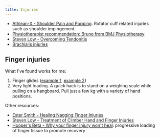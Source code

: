 ```yaml
---
title: Injuries
---
```


- [Athlean-X - Shoulder Pain and Popping](https://youtu.be/zsmeXwHu6W0). Rotator cuff related injuries such as shoulder impingement.
- [Physiotherapist recommendation: Bruno from BMJ Physiotherapy](https://bmjtherapy.com/)
- [Steven Low - Overcoming Tendonitis](https://stevenlow.org/overcoming-tendonitis/)
- [Brachialis injuries](https://www.youtube.com/watch?v=HmW-1jrF0H8)

## Finger injuries

What I've found works for me:

1. Finger glides ([example 1](https://orthonc.com/uploads/pdf/Tendon_Gliding_Exercises_Hand.pdf),
   [example 2](https://www.blackdiamondequipment.com/en_US/stories/experience-story-esther-smith-nagging-finger-injuries/))
2. Very light loading. A quick hack is to stand on a weighing scale while
   pulling on a hangboard. Pull just a few kg with a variety of hand positions.

Other resources:

- [Ester Smith - Healing Nagging Finger Injuries](https://www.blackdiamondequipment.com/en_US/stories/experience-story-esther-smith-nagging-finger-injuries/)
- [Steven Low - Treatment of Climber Hand and Finger Injuries](http://stevenlow.org/treatment-of-climber-hand-and-finger-injuries/)
- [Hooper's Beta - Why your finger injury won't heal](https://www.youtube.com/watch?v=FXyc3DdRnns): progressive loading of finger tissue to promote recovery
